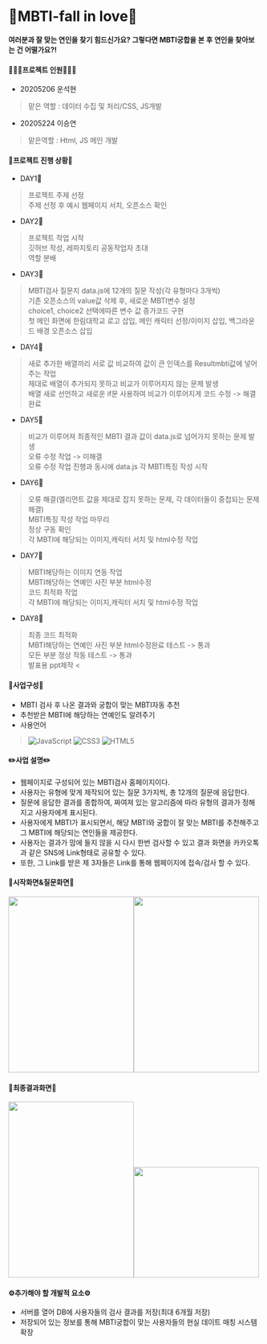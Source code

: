 # 💑MBTI-fall in love💑
__여러분과 잘 맞는 연인을 찾기 힘드신가요? 그렇다면 MBTI궁합을 본 후 연인을 찾아보는 건 어떨가요?!__

#### 🧑‍🤝‍🧑프로젝트 인원🧑‍🤝‍🧑
* 20205206 운석현
> 맡은 역할 : 데이터 수집 및 처리/CSS, JS개발
* 20205224 이승연
> 맡은역할 : Html, JS 메인 개발

#### 📆프로젝트 진행 상황📆
* DAY1📆<br>
> 프로젝트 주제 선정<br>
> 주제 선정 후 예시 웹페이지 서치, 오픈소스 확인<br>
* DAY2📆<br>
> 프로젝트 작업 시작<br>
> 깃허브 작성, 레파지토리 공동작업자 초대<br>
> 역할 분배<br>
* DAY3📆<br>
> MBTI검사 질문지 data.js에 12개의 질문 작성(각 유형마다 3개씩)<br>
> 기존 오픈소스의 value값 삭제 후, 새로운 MBTI변수 설정<br>
> choice1, choice2 선택에따른 변수 값 증가코드 구현<br>
> 첫 메인 화면에 한림대학교 로고 삽입, 메인 캐릭터 선정/이미지 삽입, 백그라운드 배경 오픈소스 삽입<br>
* DAY4📆<br>
> 새로 추가한 배열끼리 서로 값 비교하여 값이 큰 인덱스를 Resultmbti값에 넣어주는 작업<br>
> 제대로 배열이 추가되지 못하고 비교가 이루어지지 않는 문제 발생<br>
> 배열 새로 선언하고 새로운 if문 사용하여 비교가 이루어지게 코드 수정 -> 해결 완료 <br>
* DAY5📆<br>
> 비교가 이루어져 최종적인 MBTI 결과 값이 data.js로 넘어가지 못하는 문제 발생<br>
> 오류 수정 작업 -> 미해결 <br>
> 오류 수정 작업 진행과 동시에 data.js 각 MBTI특징 작성 시작
* DAY6📆<br>
> 오류 해결(엘리먼트 값을 제대로 잡지 못하는 문제, 각 데이터들이 중첩되는 문제 해결)<br>
> MBTI특징 작성 작업 마무리<br>
> 정상 구동 확인<br>
> 각 MBTI에 해당되는 이미지,캐릭터 서치 및 html수정 작업<br>
* DAY7📆<br>
> MBTI해당하는 이미지 연동 작업<br>
> MBTI해당하는 연예인 사진 부분 html수정<br>
> 코드 최적화 작업<br>
> 각 MBTI에 해당되는 이미지,캐릭터 서치 및 html수정 작업<br>
* DAY8📆<br>
> 최종 코드 최적화<br>
> MBTI해당하는 연예인 사진 부분 html수정완료 테스트 -> 통과<br>
> 모든 부분 정상 작동 테스트 -> 통과<br>
> 발표용 ppt제작 <<br>
#### 📓사업구성📓
* MBTI 검사 후 나온 결과와 궁합이 맞는 MBTI자동 추천</br>
* 추천받은 MBTI에 해당하는 연예인도 알려주기</br>
* 사용언어
> ![JavaScript](https://img.shields.io/badge/javascript-%23323330.svg?style=for-the-badge&logo=javascript&logoColor=%23F7DF1E)
> ![CSS3](https://img.shields.io/badge/css3-%231572B6.svg?style=for-the-badge&logo=css3&logoColor=white)
> ![HTML5](https://img.shields.io/badge/html5-%23E34F26.svg?style=for-the-badge&logo=html5&logoColor=white)

#### ✏️사업 설명✏️
  * 웹페이지로 구성되어 있는 MBTI검사 홈페이지이다. 
  * 사용자는 유형에 맞게 제작되어 있는 질문 3가지씩, 총 12개의 질문에 응답한다.
  * 질문에 응답한 결과를 종합하여, 짜여져 있는 알고리즘에 따라 유형의 결과가 정해지고 사용자에게 표시된다.
  * 사용자에게 MBTI가 표시되면서, 해당 MBTI와 궁합이 잘 맞는 MBTI를 추천해주고 그 MBTI에 해당되는 연인들을 제공한다.
  * 사용자는 결과가 맘에 들지 않을 시 다시 한번 검사할 수 있고 결과 화면을 카카오톡과 같은 SNS에 Link형태로 공유할 수 있다.
  * 또한, 그 Link를 받은 제 3자들은 Link를 통해 웹페이지에 접속/검사 할 수 있다.
    
#### 📸시작화면&질문화면📸
<img src="https://github.com/seokhyeon0916/MBTI_fall_in_love/assets/69139576/9de8523b-9492-4a19-b4fd-768ea4dcd029" width="250" height="350"/><img src="https://github.com/seokhyeon0916/MBTI_fall_in_love/assets/69139576/3213ee96-00cf-45be-8fdb-60cf0f7ddada" width="250" height="350"/><br>
#### 📸최종결과화면📸
<img src="https://github.com/seokhyeon0916/MBTI_fall_in_love/assets/69139576/6c9bbf38-cef8-40d0-b8f3-7d89b845e722" width="250" height="350"/><img src="https://github.com/seokhyeon0916/MBTI_fall_in_love/assets/69139576/3f98f964-13ca-4e41-8bfb-c78406706ca1" width="250" height="220"/><br>

#### ⚙️추가해야 할 개발적 요소⚙️
* 서버를 열어 DB에 사용자들의 검사 결과를 저장(최대 6개월 저장)
* 저장되어 있는 정보를 통해 MBTI궁합이 맞는 사용자들의 현실 데이트 매칭 시스템 확장
